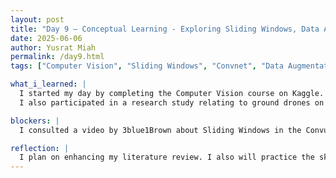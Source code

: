 ```yaml
---
layout: post
title: "Day 9 – Conceptual Learning - Exploring Sliding Windows, Data Augmentation, & Week 2 Video"
date: 2025-06-06
author: Yusrat Miah
permalink: /day9.html
tags: ["Computer Vision", "Sliding Windows", "Convnet", "Data Augmentation", "Weekly Reflection"]

what_i_learned: |
  I started my day by completing the Computer Vision course on Kaggle. I learned about the application of the "sliding window" as it is used to observe feature extraction on low resolution images to see individual pixles and how the receptive field goes hand-in-hand as it tells which parts of the input image of a neuron receives information from. The features themseleves that are picked out depends on the pattern on numbers in the kernel. These numbers somewhere between 0.0 (black and dark) and 1.0 (white and bright). The key aspect of convnets in general is that they will repeat extraction repeatedly so that the features become more complex and refined as they travel deep into the network. 
  I also participated in a research study relating to ground drones on the road by driving on a driving simulator and wearing a glasses sensor. My group and I also filmed our Week 2 reflection video. 

blockers: |
  I consulted a video by 3blue1Brown about Sliding Windows in the Convulution.

reflection: |
  I plan on enhancing my literature review. I also will practice the skills that I gained this week through the computer vision module. Next week, I hope to enhance my knowledge about the deep learning models that we will use. Lastly, I would say this week was very productive, and hope to learn more next week. I will also look into systematic literature review.
---
```

